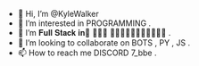 - 👋 Hi, I’m @KyleWalker
- 👀 I’m interested in PROGRAMMING .
- 🌱 I’m 𝐅𝐮𝐥𝐥 𝐒𝐭𝐚𝐜𝐤 𝐢𝐧 ً𝐖𝐞𝐛 𝐃𝐞𝐯𝐞𝐥𝐨𝐩𝐦𝐞𝐧𝐭 .
- 💞️ I’m looking to collaborate on BOTS , PY , JS   .
- 📫 How to reach me DISCORD 7_bbe .

<!---
KyleWalker/KyleWalker is a ✨ special ✨ repository because its `README.md` (this file) appears on your GitHub profile.
You can click the Preview link to take a look at your changes.
--->

